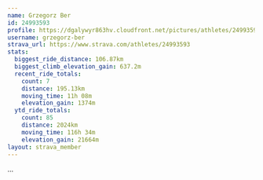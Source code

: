 ```yaml
---
name: Grzegorz Ber
id: 24993593
profile: https://dgalywyr863hv.cloudfront.net/pictures/athletes/24993593/7453165/11/large.jpg
username: grzegorz-ber
strava_url: https://www.strava.com/athletes/24993593
stats:
  biggest_ride_distance: 106.87km
  biggest_climb_elevation_gain: 637.2m
  recent_ride_totals:
    count: 7
    distance: 195.13km
    moving_time: 11h 08m
    elevation_gain: 1374m
  ytd_ride_totals:
    count: 85
    distance: 2024km
    moving_time: 116h 34m
    elevation_gain: 21664m
layout: strava_member
--- 
```

...

